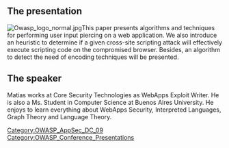 ## The presentation

![Owasp_logo_normal.jpg](Owasp_logo_normal.jpg
"Owasp_logo_normal.jpg")This paper presents algorithms and techniques
for performing user input piercing on a web application. We also
introduce an heuristic to determine if a given cross-site scripting
attack will effectively execute scripting code on the compromised
browser. Besides, an algorithm to detect the need of encoding techniques
will be presented.

## The speaker

Matias works at Core Security Technologies as WebApps Exploit Writer. He
is also a Ms. Student in Computer Science at Buenos Aires University. He
enjoys to learn everything about WebApps Security, Interpreted
Languages, Graph Theory and Language Theory.

[Category:OWASP_AppSec_DC_09](Category:OWASP_AppSec_DC_09 "wikilink")
[Category:OWASP_Conference_Presentations](Category:OWASP_Conference_Presentations "wikilink")